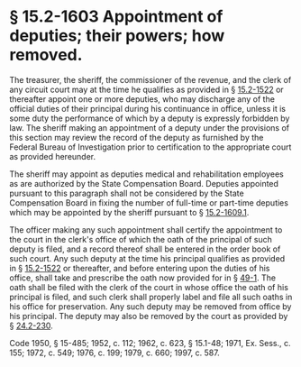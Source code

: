 # § 15.2-1603 Appointment of deputies; their powers; how removed.

<p>The treasurer, the sheriff, the commissioner of the revenue, and the clerk of any circuit court may at the time he qualifies as provided in § <a href='http://law.lis.virginia.gov/vacode/15.2-1522/'>15.2-1522</a> or thereafter appoint one or more deputies, who may discharge any of the official duties of their principal during his continuance in office, unless it is some duty the performance of which by a deputy is expressly forbidden by law. The sheriff making an appointment of a deputy under the provisions of this section may review the record of the deputy as furnished by the Federal Bureau of Investigation prior to certification to the appropriate court as provided hereunder.</p><p>The sheriff may appoint as deputies medical and rehabilitation employees as are authorized by the State Compensation Board. Deputies appointed pursuant to this paragraph shall not be considered by the State Compensation Board in fixing the number of full-time or part-time deputies which may be appointed by the sheriff pursuant to § <a href='http://law.lis.virginia.gov/vacode/15.2-1609.1/'>15.2-1609.1</a>.</p><p>The officer making any such appointment shall certify the appointment to the court in the clerk's office of which the oath of the principal of such deputy is filed, and a record thereof shall be entered in the order book of such court. Any such deputy at the time his principal qualifies as provided in § <a href='http://law.lis.virginia.gov/vacode/15.2-1522/'>15.2-1522</a> or thereafter, and before entering upon the duties of his office, shall take and prescribe the oath now provided for in § <a href='http://law.lis.virginia.gov/vacode/49-1/'>49-1</a>. The oath shall be filed with the clerk of the court in whose office the oath of his principal is filed, and such clerk shall properly label and file all such oaths in his office for preservation. Any such deputy may be removed from office by his principal. The deputy may also be removed by the court as provided by § <a href='http://law.lis.virginia.gov/vacode/24.2-230/'>24.2-230</a>.</p><p>Code 1950, § 15-485; 1952, c. 112; 1962, c. 623, § 15.1-48; 1971, Ex. Sess., c. 155; 1972, c. 549; 1976, c. 199; 1979, c. 660; 1997, c. 587.</p>